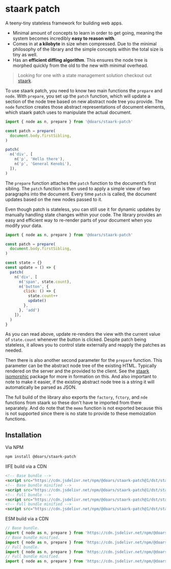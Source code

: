 # staark patch

A teeny-tiny stateless framework for building web apps.

- Minimal amount of concepts to learn in order to get going, meaning the system becomes incredibly **easy to reason with**.
- Comes in at **a kilobyte** in size when compressed. Due to the minimal philosophy of the library and the simple concepts within the total size is tiny as well.
- Has an **efficient diffing algorithm**. This ensures the node tree is morphed quickly from the old to the new with minimal overhead.

> Looking for one with a state management solution checkout out [staark](https://github.com/doars/staark/tree/main/packages/staark#readme).

To use staark patch, you need to know two main functions the `prepare` and `node`. With `prepare`, you set up the `patch` function, which will update a section of the node tree based on new abstract node tree you provide. The `node` function creates those abstract representations of document elements, which staark patch uses to manipulate the actual document.

```JavaScript
import { node as n, prepare } from '@doars/staark-patch'

const patch = prepare(
  document.body.firstSibling,
)

patch(
  n('div', [
    n('p', 'Hello there'),
    n('p', 'General Kenobi'),
  ]),
)
```

The `prepare` function attaches the `patch` function to the document’s first sibling. The `patch` function is then used to apply a simple view of two paragraphs into the document. Every time `patch` is called, the document updates based on the new nodes passed to it.

Even though patch is stateless, you can still use it for dynamic updates by manually handling state changes within your code. The library provides an easy and efficient way to re-render parts of your document when you modify your data.

```JavaScript
import { node as n, prepare } from '@doars/staark-patch'

const patch = prepare(
  document.body.firstSibling,
)

const state = {}
const update = () => {
  patch(
    n('div', [
      n('span', state.count),
      n('button', {
        click: () => {
          state.count++
          update()
        },
      }, 'add')
    ]),
  )
}
```

As you can read above, update re-renders the view with the current value of `state.count` whenever the button is clicked. Despite patch being stateless, it allows you to control state externally and reapply the patches as needed.

Then there is also another second parameter for the `prepare` function. This parameter can be the abstract node tree of the existing HTML. Typically rendered on the server and the provided to the client. See the [staark isomorphic](https://github.com/doars/staark/tree/main/packages/staark-isomorphic#readme) package for more in formation on this. And also important to note to make it easier, if the existing abstract node tree is a string it will automatically be parsed as JSON.

The full build of the library also exports the `factory`, `fctory`, and `nde` functions from staark so these don't have te imported from there separately. And do note that the `memo` function is not exported because this is not supported since there is no state to provide to these memoization functions.

## Installation

Via NPM

```ZSH
npm install @doars/staark-patch
```

IIFE build via a CDN

```HTML
<!-- Base bundle -->
<script src="https://cdn.jsdelivr.net/npm/@doars/staark-patch@1/dst/staark-patch.base.iife.js"></script>
<!-- Base bundle minified -->
<script src="https://cdn.jsdelivr.net/npm/@doars/staark-patch@1/dst/staark-patch.base.iife.min.js"></script>
<!-- Full bundle -->
<script src="https://cdn.jsdelivr.net/npm/@doars/staark-patch@1/dst/staark-patch.iife.js"></script>
<!-- Full bundle minified -->
<script src="https://cdn.jsdelivr.net/npm/@doars/staark-patch@1/dst/staark-patch.iife.min.js"></script>
```

ESM build via a CDN

```JavaScript
// Base bundle.
import { node as n, prepare } from 'https://cdn.jsdelivr.net/npm/@doars/staark-patch@1/dst/staark-patch.base.js'
// Base bundle minified.
import { node as n, prepare } from 'https://cdn.jsdelivr.net/npm/@doars/staark-patch@1/dst/staark-patch.base.min.js'
// Full bundle.
import { node as n, prepare } from 'https://cdn.jsdelivr.net/npm/@doars/staark-patch@1/dst/staark-patch.js'
// Full bundle minified.
import { node as n, prepare } from 'https://cdn.jsdelivr.net/npm/@doars/staark-patch@1/dst/staark-patch.min.js'
```
